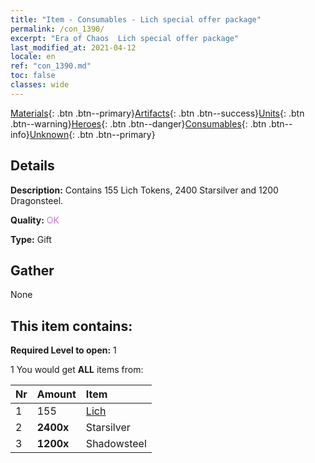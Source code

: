 ```yaml
---
title: "Item - Consumables - Lich special offer package"
permalink: /con_1390/
excerpt: "Era of Chaos  Lich special offer package"
last_modified_at: 2021-04-12
locale: en
ref: "con_1390.md"
toc: false
classes: wide
---
```

 [Materials](/){: .btn .btn--primary}[Artifacts](/Artifacts/){: .btn .btn--success}[Units](/Units/){: .btn .btn--warning}[Heroes](/Heroes/){: .btn .btn--danger}[Consumables](/Consumables/){: .btn .btn--info}[Unknown](/Unknown/){: .btn .btn--primary}

## Details
 **Description:** Contains 155 Lich Tokens, 2400 Starsilver and 1200 Dragonsteel.

 **Quality:** <span style="color: #DA70D6">OK</span>

 **Type:** Gift

## Gather

  None

## This item contains:

 **Required Level to open:** 1

 1 You would get **ALL** items  from:

  | Nr | Amount |     Item    |
  |:---|:-------|:------------|
  | 1 | 155 | [Lich](/Items/unt_212/) | 
  | 2 |  **2400x** | Starsilver |  | 
  | 3 |  **1200x** | Shadowsteel |  | 
